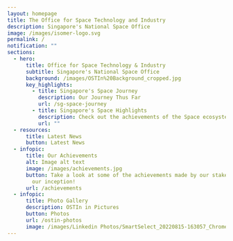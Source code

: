 ```yaml
---
layout: homepage
title: The Office for Space Technology and Industry
description: Singapore's National Space Office
image: /images/isomer-logo.svg
permalink: /
notification: ""
sections:
  - hero:
      title: Office for Space Technology & Industry
      subtitle: Singapore's National Space Office
      background: /images/OSTIn%20Background_cropped.jpg
      key_highlights:
        - title: Singapore's Space Journey
          description: Our Journey Thus Far
          url: /sg-space-journey
        - title: Singapore's Space Highlights
          description: Check out the achievements of the Space ecosystem here in Singapore!
          url: ""
  - resources:
      title: Latest News
      button: Latest News
  - infopic:
      title: Our Achievements
      alt: Image alt text
      image: /images/achievements.jpg
      button: Take a look at some of the achievements made by our stakeholders since
        our inception!
      url: /achievements
  - infopic:
      title: Photo Gallery
      description: OSTIn in Pictures
      button: Photos
      url: /ostin-photos
      image: /images/Linkedin Photos/SmartSelect_20220815-163057_Chrome.jpg
---
```


